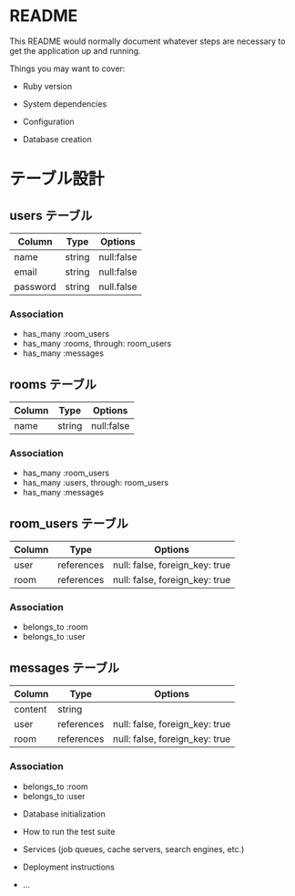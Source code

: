 # README

This README would normally document whatever steps are necessary to get the
application up and running.

Things you may want to cover:

* Ruby version

* System dependencies

* Configuration

* Database creation

# テーブル設計
## users テーブル 

| Column   | Type   | Options     |
|----------|--------|-------------|
| name     | string | null:false  |
| email    | string | null:false  |
| password | string | null.false  |

### Association

- has_many :room_users
- has_many :rooms, through: room_users
- has_many :messages

## rooms テーブル

|Column    | Type   | Options     |
|----------|--------|-------------|
|name      |string  | null:false  |

### Association

- has_many :room_users
- has_many :users, through: room_users
- has_many :messages

## room_users テーブル

| Column | Type       | Options                        |
| ------ | ---------- | ------------------------------ |
| user   | references | null: false, foreign_key: true |
| room   | references | null: false, foreign_key: true |

### Association

- belongs_to :room
- belongs_to :user

## messages テーブル

| Column  | Type       | Options                        |
| ------- | ---------- | ------------------------------ |
| content | string     |                                |
| user    | references | null: false, foreign_key: true |
| room    | references | null: false, foreign_key: true |

### Association

- belongs_to :room
- belongs_to :user

* Database initialization

* How to run the test suite

* Services (job queues, cache servers, search engines, etc.)

* Deployment instructions

* ...
